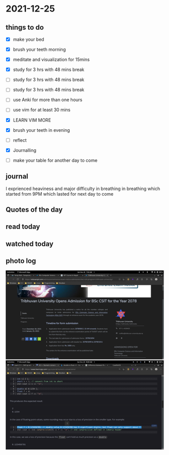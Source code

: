 # 2021-12-25

## things to do 

- [x] make your bed
- [x] brush your teeth morning
- [x] meditate and visualization for 15mins


- [x] study for 3 hrs with 48 mins break
- [ ] study for 3 hrs with 48 mins break
- [ ] study for 3 hrs with 48 mins break


- [ ] use Anki for more than one hours 
- [ ] use vim for at least 30 mins 
- [x] LEARN VIM MORE

- [x] brush your teeth in evening
- [ ] reflect
- [x] Journalling
- [ ] make your table for another day to come 

## journal 
I exprienced heaviness and major difficulty in breathing in breathing which started from 9PM which lasted for next day to come

## Quotes of the day  

## read today 

## watched today 

## photo log



!["image"](./media/Screenshot-from-2021-12-25-07-33-36.png)
!["image"](./media/Screenshot-from-2021-12-25-10-29-40.png)
